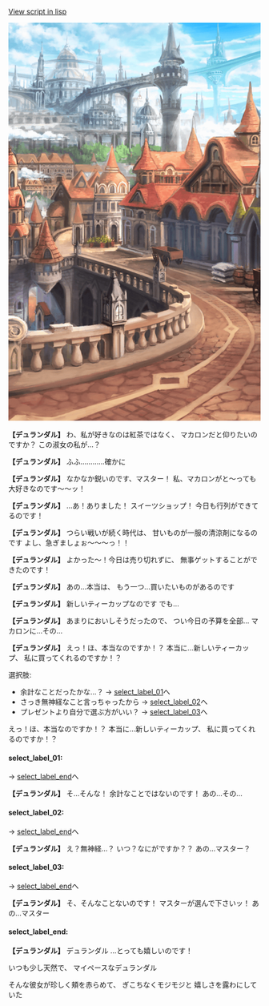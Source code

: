 [View script in lisp](../scripts/10034202.txt)

![town.png](../images/backgrounds/town.png)

**【デュランダル】**
わ、私が好きなのは紅茶ではなく、
マカロンだと仰りたいのですか？
この淑女の私が…？

**【デュランダル】**
ふふ…………確かに

**【デュランダル】**
なかなか鋭いのです、マスター！
私、マカロンがと〜っても
大好きなのです〜〜ッ！

**【デュランダル】**
…あ！ありました！
スイーツショップ！
今日も行列ができてるのです！

**【デュランダル】**
つらい戦いが続く時代は、
甘いものが一服の清涼剤になるのです
よし、急ぎましょぉ〜〜〜っ！！

**【デュランダル】**
よかった〜！今日は売り切れずに、
無事ゲットすることができたのです！

**【デュランダル】**
あの…本当は、
もう一つ…買いたいものがあるのです

**【デュランダル】**
新しいティーカップなのです
でも…

**【デュランダル】**
あまりにおいしそうだったので、
つい今日の予算を全部…
マカロンに…その…

**【デュランダル】**
えっ！ほ、本当なのですか！？
本当に…新しいティーカップ、
私に買ってくれるのですか！？

選択肢:
- 余計なことだったかな…？ → [select_label_01](#select_label_01)へ
- さっき無神経なこと言っちゃったから → [select_label_02](#select_label_02)へ
- プレゼントより自分で選ぶ方がいい？ → [select_label_03](#select_label_03)へ

えっ！ほ、本当なのですか！？
本当に…新しいティーカップ、
私に買ってくれるのですか！？

#### select_label_01:
 → [select_label_end](#select_label_end)へ

**【デュランダル】**
そ…そんな！
余計なことではないのです！
あの…その…

#### select_label_02:
 → [select_label_end](#select_label_end)へ

**【デュランダル】**
え？無神経…？
いつ？なにがですか？？
あの…マスター？

#### select_label_03:
 → [select_label_end](#select_label_end)へ

**【デュランダル】**
そ、そんなことないのです！
マスターが選んで下さいッ！
あの…マスター

#### select_label_end:

**【デュランダル】**
デュランダル
…とっても嬉しいのです！

いつも少し天然で、
マイペースなデュランダル

そんな彼女が珍しく頬を赤らめて、
ぎこちなくモジモジと
嬉しさを露わにしていた